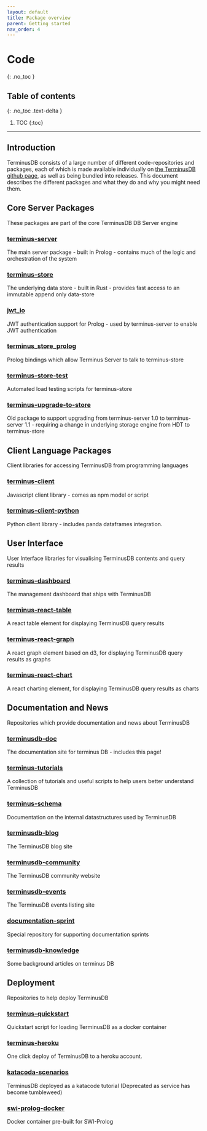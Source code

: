 ```yaml
---
layout: default
title: Package overview
parent: Getting started
nav_order: 4
---
```


# Code
{: .no_toc }

## Table of contents
{: .no_toc .text-delta }

1. TOC
{:toc}

---

## Introduction

TerminusDB consists of a large number of different code-repositories and packages, each of which is made available individually on <a href="https://github.com/terminusdb/">the TerminusDB github page</a>, as well as being bundled into releases.  This document describes the different packages and what they do and why you might need them. 

## Core Server Packages

These packages are part of the core TerminusDB DB Server engine

### <a href="https://github.com/terminusdb/terminus-server">terminus-server</a>

The main server package - built in Prolog - contains much of the logic and orchestration of the system

### <a href="https://github.com/terminusdb/terminus-store">terminus-store</a>

The underlying data store - built in Rust - provides fast access to an immutable append only data-store

### <a href="https://github.com/terminusdb/jwt_io">jwt_io</a> 

JWT authentication support for Prolog - used by terminus-server to enable JWT authentication

### <a href="https://github.com/terminusdb/terminus_store_prolog">terminus_store_prolog</a>

Prolog bindings which allow Terminus Server to talk to terminus-store 

### <a href="https://github.com/terminusdb/terminus-store-test">terminus-store-test</a> 

Automated load testing scripts for terminus-store

### <a href="https://github.com/terminusdb/terminus-upgrade-to-store">terminus-upgrade-to-store</a> 

Old package to support upgrading from terminus-server 1.0 to terminus-server 1.1 - requiring a change in underlying storage engine from HDT to terminus-store

## Client Language Packages

Client libraries for accessing TerminusDB from programming languages

### <a href="https://github.com/terminusdb/terminus-client">terminus-client</a> 

Javascript client library - comes as npm model or script

### <a href="https://github.com/terminusdb/terminus-client-python">terminus-client-python</a> 

Python client library - includes panda dataframes integration. 

##  User Interface

User Interface libraries for visualising TerminusDB contents and query results

### <a href="https://github.com/terminusdb/terminus-dashboard">terminus-dashboard</a> 

The management dashboard that ships with TerminusDB

### <a href="https://github.com/terminusdb/terminus-react-table">terminus-react-table</a> 

A react table element for displaying TerminusDB query results

### <a href="https://github.com/terminusdb/terminus-react-graph">terminus-react-graph</a>

A react graph element based on d3, for displaying TerminusDB query results as graphs

### <a href="https://github.com/terminusdb/terminusdb-doc">terminus-react-chart</a> 

A react charting element, for displaying TerminusDB query results as charts


## Documentation and News

Repositories which provide documentation and news about TerminusDB

### <a href="https://github.com/terminusdb/terminusdb-doc">terminusdb-doc</a>

The documentation site for terminus DB - includes this page!

### <a href="https://github.com/terminusdb/terminus-tutorials">terminus-tutorials</a> 

A collection of tutorials and useful scripts to help users better understand TerminusDB

### <a href="https://github.com/terminusdb/terminus-schema">terminus-schema</a>

Documentation on the internal datastructures used by TerminusDB

### <a href="https://github.com/terminusdb/terminusdb-blog">terminusdb-blog</a>

The TerminusDB blog site

### <a href="https://github.com/terminusdb/terminusdb-community">terminusdb-community</a> 

The TerminusDB community website

### <a href="https://github.com/terminusdb/terminusdb-events">terminusdb-events</a> 

The TerminusDB events listing site 

### <a href="https://github.com/terminusdb/documentation-sprint">documentation-sprint</a> 

Special repository for supporting documentation sprints

### <a href="https://github.com/terminusdb/terminusdb-knowledge">terminusdb-knowledge</a> 

Some background articles on terminus DB

## Deployment

Repositories to help deploy TerminusDB 

### <a href="https://github.com/terminusdb/terminus-quickstart">terminus-quickstart</a>

Quickstart script for loading TerminusDB as a docker container 

### <a href="https://github.com/terminusdb/terminus-heroku">terminus-heroku</a>

One click deploy of TerminusDB to a heroku account. 

### <a href="https://github.com/terminusdb/katacoda-scenarios">katacoda-scenarios</a>

TerminusDB deployed as a katacode tutorial (Deprecated as service has become tumbleweed)

### <a href="https://github.com/terminusdb/swi-prolog-docker">swi-prolog-docker</a>

Docker container pre-built for SWI-Prolog

